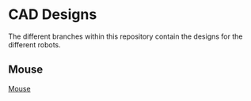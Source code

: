 # CAD Designs
The different branches within this repository contain the designs for the different robots.

## Mouse
[Mouse](https://github.com/pakobots/cad/tree/mouse)
